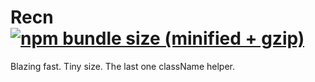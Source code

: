 # Recn [![npm bundle size (minified + gzip)](https://img.shields.io/bundlephobia/minzip/recn.svg)](https://bundlephobia.com/result?p=recn)

Blazing fast. Tiny size. The last one className helper.
